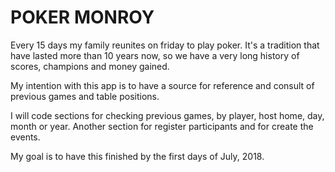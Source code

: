 # POKER MONROY

Every 15 days my family reunites on friday to play poker. It's a tradition that have lasted more than 10 years now, so we have a very long history of scores, champions and money gained.

My intention with this app is to have a source for reference and consult of previous games and table positions.

I will code sections for checking previous games, by player, host home, day, month or year. Another section for register participants and for create the events.

My goal is to have this finished by the first days of July, 2018.
